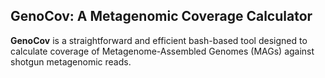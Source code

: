 ## **GenoCov: A Metagenomic Coverage Calculator**  
**GenoCov** is a straightforward and efficient bash-based tool designed to calculate coverage of Metagenome-Assembled Genomes (MAGs) against shotgun metagenomic reads.
